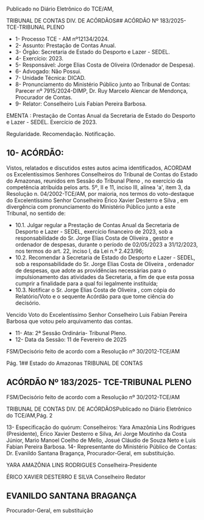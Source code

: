 Publicado  no  Diário  Eletrônico do TCE/AM,

TRIBUNAL DE CONTAS DIV. DE ACÓRDÃOS## ACÓRDÃO Nº 183/2025- TCE-TRIBUNAL PLENO

- 1- Processo TCE - AM nº12134/2024.
- 2- Assunto: Prestação de Contas Anual.
- 3- Órgão: Secretaria de Estado do Desporto e Lazer - SEDEL.
- 4- Exercício: 2023.
- 5- Responsável: Jorge Elias Costa de Oliveira (Ordenador de Despesa).
- 6- Advogado: Não Possui.
- 7- Unidade Técnica: DICAD.
- 8- Pronunciamento  do  Ministério  Público  junto  ao  Tribunal  de  Contas: Parecer  nº 7915/2024-DIMP, Dr. Ruy Marcelo Alencar de Mendonça, Procurador de Contas.
- 9- Relator: Conselheiro Luis Fabian Pereira Barbosa.

EMENTA : Prestação de Contas Anual da Secretaria de Estado do Desporto e Lazer - SEDEL. Exercício de 2023.

Regularidade. Recomendação. Notificação.

## 10-  ACÓRDÃO:

Vistos, relatados e discutidos estes autos acima identificados, ACORDAM os Excelentíssimos Senhores Conselheiros do Tribunal de Contas do Estado do Amazonas, reunidos em Sessão do Tribunal Pleno , no exercício da competência atribuída pelos arts. 5º, II e 11, inciso III, alínea 'a', item 3, da Resolução n. 04/2002-TCE/AM, por maioria, nos  termos  do  voto-destaque  do  Excelentíssimo  Senhor  Conselheiro  Érico  Xavier Desterro e Silva , em divergência com pronunciamento do Ministério Público junto a este Tribunal, no sentido de:

- 10.1. Julgar regular a Prestação de Contas Anual da Secretaria de Desporto e Lazer - SEDEL, exercício financeiro de 2023, sob a responsabilidade do Sr. Jorge Elias Costa de Oliveira , gestor e ordenador de despesas, durante o período de 02/05/2023 a 31/12/2023, nos termos do art. 22, inciso I, da Lei n.º 2.423/96;
- 10.2. Recomendar à Secretaria de Estado do Desporto e Lazer - SEDEL, sob a responsabilidade do Sr. Jorge Elias Costa de Oliveira , ordenador de despesas, que adote as providências necessárias para o impulsionamento das atividades da Secretaria, a fim de que esta possa cumprir a finalidade para a qual foi legalmente instituída;
- 10.3. Notificar o Sr. Jorge Elias Costa de Oliveira , com cópia do Relatório/Voto e o sequente Acórdão para que tome ciência do decisório.

Vencido  Voto  do  Excelentíssimo  Senhor  Conselheiro  Luis  Fabian  Pereira Barbosa que votou pelo arquivamento das contas.

- 11-  Ata: 2ª Sessão Ordinária- Tribunal Pleno.
- 12-  Data da Sessão: 11 de Fevereiro de 2025

FSM/Decisório feito de acordo com a Resolução nº 30/2012-TCE/AM

Pág. 1## Estado do Amazonas TRIBUNAL DE CONTAS

## ACÓRDÃO Nº 183/2025- TCE-TRIBUNAL PLENO

FSM/Decisório feito de acordo com a Resolução nº 30/2012-TCE/AM

TRIBUNAL DE CONTAS DIV. DE ACÓRDÃOSPublicado  no  Diário  Eletrônico do TCE/AM,Pág. 2

13-  Especificação do quórum: Conselheiros: Yara Amazônia Lins Rodrigues (Presidente), Érico Xavier Desterro e Silva, Ari Jorge Moutinho da Costa Júnior, Mario Manoel Coelho de Mello, Josué Cláudio de Souza Neto e Luis Fabian Pereira Barbosa. 14-  Representante do Ministério Público de Contas: Dr. Evanildo Santana Bragança, Procurador-Geral, em substituição.

YARA AMAZÔNIA LINS RODRIGUES Conselheira-Presidente

ÉRICO XAVIER DESTERRO E SILVA Conselheiro Redator

## EVANILDO SANTANA BRAGANÇA

Procurador-Geral, em substituição
